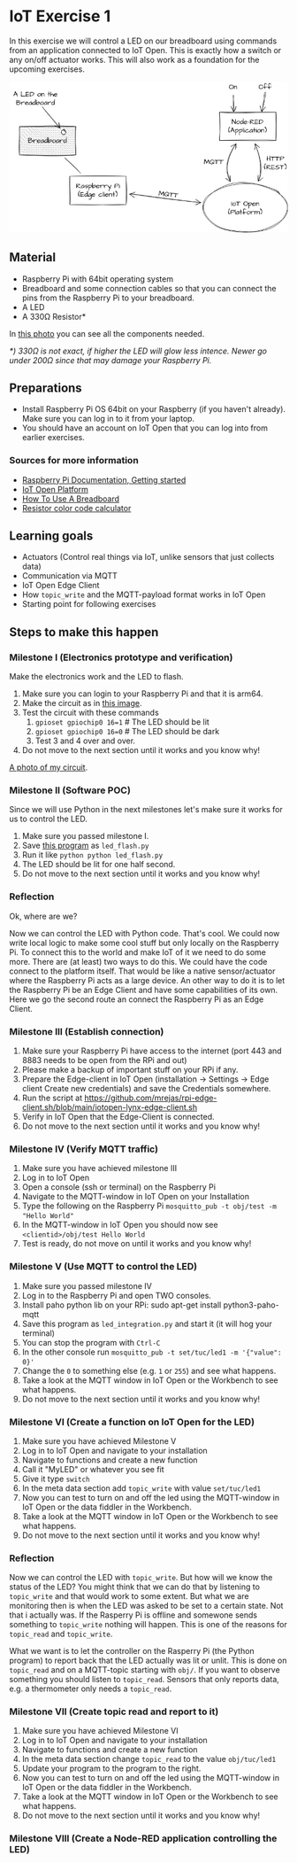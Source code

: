 # IoT Exercise 1

In this exercise we will control a LED on our breadboard using commands from an application connected to IoT Open. This is exactly how a switch or any on/off actuator works. This will also work as a foundation for the upcoming exercises.

![Overview of the goal for this exercise](../images/exercise-1-overview.png)

## Material

- Raspberry Pi with 64bit operating system
- Breadboard and some connection cables so that you can connect the pins from the Raspberry Pi to your breadboard.
- A LED
- A 330Ω Resistor\*

In [this photo](../images/exercise-1-circuit-photo.jpg) you can see all the components needed.

_\*) 330Ω is not exact, if higher the LED will glow less intence. Newer go under 200Ω since that may damage your Raspberry Pi._

## Preparations

- Install Raspberry Pi OS 64bit on your Raspberry (if you haven't already). Make sure you can log in to it from your laptop.
- You should have an account on IoT Open that you can log into from earlier exercises.

### Sources for more information

- [Raspberry Pi Documentation, Getting started](https://www.raspberrypi.com/documentation/computers/getting-started.html)
- [IoT Open Platform](https://lynx.iotopen.se)
- [How To Use A Breadboard](https://www.build-electronic-circuits.com/breadboard/)
- [Resistor color code calculator](https://www.calculator.net/resistor-calculator.html)


## Learning goals

- Actuators (Control real things via IoT, unlike sensors that just collects data)
- Communication via MQTT
- IoT Open Edge Client
- How `topic_write` and the MQTT-payload format works in IoT Open
- Starting point for following exercises

## Steps to make this happen

### Milestone I (Electronics prototype and verification)

Make the electronics work and the LED to flash.

1. Make sure you can login to your Raspberry Pi and that it is arm64.
1. Make the circuit as in [this image](../images/exercise-1-circuit.png).
1. Test the circuit with these commands
   1. `gpioset gpiochip0 16=1` # The LED should be lit
   1. `gpioset gpiochip0 16=0` # The LED should be dark
   1. Test 3 and 4 over and over.
1. Do not move to the next section until it works and you know why!

[A photo of my circuit](../images/exercise-1-circuit-photo.jpg).

### Milestone II (Software POC)

Since we will use Python in the next milestones let's make sure it works for us to control the LED.

1. Make sure you passed milestone I.
1. Save [this program](../code/led_flash.py) as `led_flash.py`
1. Run it like `python python led_flash.py`
1. The LED should be lit for one half second.
1. Do not move to the next section until it works and you know why!

### Reflection

Ok, where are we?

Now we can control the LED with Python code. That's cool. We could now write local logic to make some cool stuff but only locally on the Raspberry Pi. To connect this to the world and make IoT of it we need to do some more. There are (at least) two ways to do this. We could have the code connect to the platform itself. That would be like a native sensor/actuator where the Raspberry Pi acts as a large device. An other way to do it is to let the Raspberry Pi be an Edge Client and have some capabilities of its own. Here we go the second route an connect the Raspberry Pi as an Edge Client. 

### Milestone III (Establish connection)

1. Make sure your Raspberry Pi have access to the internet (port 443 and 8883 needs to be open from the RPi and out)
1. Please make a backup of important stuff on your RPi if any.
1. Prepare the Edge-client in IoT Open (installation -> Settings -> Edge client Create new credentials) and save the Credentials somewhere.
1. Run the script at https://github.com/mrejas/rpi-edge-client.sh/blob/main/iotopen-lynx-edge-client.sh
1. Verify in IoT Open that the Edge-Client is connected.
1. Do not move to the next section until it works and you know why!

### Milestone IV (Verify MQTT traffic)

1. Make sure you have achieved milestone III
1. Log in to IoT Open
1. Open a console (ssh or terminal) on the Raspberry Pi
1. Navigate to the MQTT-window in IoT Open on your Installation
1. Type the following on the Raspberry Pi `mosquitto_pub -t obj/test -m "Hello World"`
1. In the MQTT-window in IoT Open you should now see `<clientid>/obj/test Hello World`
1. Test is ready, do not move on until it works and you know why!


### Milestone V (Use MQTT to control the LED)

1. Make sure you passed milestone IV
1. Log in to the Raspberry Pi and open TWO consoles.
1. Install paho python lib on your RPi: sudo apt-get install python3-paho-mqtt
1. Save this program as `led_integration.py` and start it (it will hog your terminal)
1. You can stop the program with `Ctrl-C`
1. In the other console run `mosquitto_pub -t set/tuc/led1 -m '{"value": 0}'`
1. Change the `0` to something else (e.g. `1` or `255`) and see what happens.
1. Take a look at the MQTT window in IoT Open or the Workbench to see what happens.
1. Do not move to the next section until it works and you know why!


### Milestone VI (Create a function on IoT Open for the LED)

1. Make sure you have achieved Milestone V
1. Log in to IoT Open and navigate to your installation
1. Navigate to functions and create a new function
1. Call it "MyLED" or whatever you see fit
1. Give it type `switch`
1. In the meta data section add `topic_write` with value `set/tuc/led1`
1. Now you can test to turn on and off the led using the MQTT-window in IoT Open or the data fiddler in the Workbench.
1. Take a look at the MQTT window in IoT Open or the Workbench to see what happens.
1. Do not move to the next section until it works and you know why!

### Reflection

Now we can control the LED with `topic_write`. But how will we know the status of the LED? You might think that we can do that by listening to `topic_write` and that would work to some extent. But what we are monitoring then is when the LED was asked to be set to a certain state. Not that i actually was. If the Rasperry Pi is offline and somewone sends something to `topic_write` nothing will happen. This is one of the reasons for `topic_read` and `topic_write`.

What we want is to let the controller on the Rasperry Pi (the Python program) to report back that the LED actually was lit or unlit. This is done on `topic_read` and on a MQTT-topic starting with `obj/`. If you want to observe something you should listen to `topic_read`. Sensors that only reports data, e.g. a thermometer only needs a `topic_read`.

### Milestone VII (Create topic read and report to it)

1. Make sure you have achieved Milestone VI
1. Log in to IoT Open and navigate to your installation
1. Navigate to functions and create a new function
1. In the meta data section change `topic_read` to the value `obj/tuc/led1`
1. Update your program to the program to the right.
1. Now you can test to turn on and off the led using the MQTT-window in IoT Open or the data fiddler in the Workbench.
1. Take a look at the MQTT window in IoT Open or the Workbench to see what happens.
1. Do not move to the next section until it works and you know why!

### Milestone VIII (Create a Node-RED application controlling the LED)

